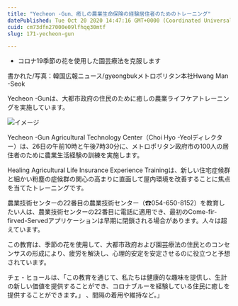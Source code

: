 ```yaml
---
title: "Yecheon -Gun、癒しの農業生命保険の経験居住者のためのトレーニング"
datePublished: Tue Oct 20 2020 14:47:16 GMT+0000 (Coordinated Universal Time)
cuid: cm73dfn27000e09lfhqq30mtf
slug: 171-yecheon-gun

---
```



- コロナ19季節の花を使用した園芸療法を克服します

書かれた/写真：韓国広報ニュース/gyeongbukメトロポリタン本社Hwang Man -Seok

Yecheon -Gunは、大都市政府の住民のために癒しの農業ライフケアトレーニングを実施しています。

![イメージ](https://cdn.hashnode.com/res/hashnode/image/upload/v1739453047475/4dae1de4-350c-407f-93a6-3dc210e16ff6.jpeg)

Yecheon -Gun Agricultural Technology Center（Choi Hyo -Yeolディレクター）は、26日の午前10時と午後7時30分に、メトロポリタン政府市の100人の居住者のために農業生活経験の訓練を実施します。

Healing Agricultural Life Insurance Experience Trainingは、新しい住宅症候群と細かい粉塵の症候群の関心の高まりに直面して屋内環境を改善することに焦点を当てたトレーニングです。

農業技術センターの22番目の農業技術センター（☎054-650-8152）を教育したい人は、農業技術センターの22番目に電話に適用でき、最初のCome-fir-firved-Servedアプリケーションは早期に閉鎖される場合があります。人々は超えています。

この教育は、季節の花を使用して、大都市政府および園芸療法の住民とのコンセンサスの形成により、疲労を解決し、心理的安定を安定させるのに役立つと予想されています。

チェ・ヒョールは、「この教育を通じて、私たちは健康的な趣味を提供し、生計の新しい価値を提供することができ、コロナブルーを経験している住民に癒しを提供することができます。」 、間隔の着用や維持など。」